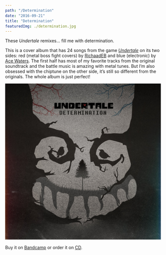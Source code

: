 ```yaml
---
path: "/Determination"
date: "2016-09-21"
title: "Determination"
featuredImg: ./determination.jpg
---
```


These *Undertale* remixes... fill me with determination.

This is a cover album that has 24 songs from the game *[Undertale](https://undertale.com/)* on its two sides: red (metal boss fight covers) by [RichaadEB](https://www.patreon.com/RichaadEB) and blue (electronic) by [Ace Waters](https://amiewaters.bandcamp.com/). The first half has most of my favorite tracks from the original soundtrack and the battle music is amazing with metal tunes. But I’m also obsessed with the chiptune on the other side, it’s still so different from the originals. The whole album is just perfect!

![Determination album cover](./determination.jpg)

Buy it on [Bandcamp](https://determination-ut.bandcamp.com/releases) or order it on [CD](https://www.fangamer.com/products/undertale-determination-cd).
